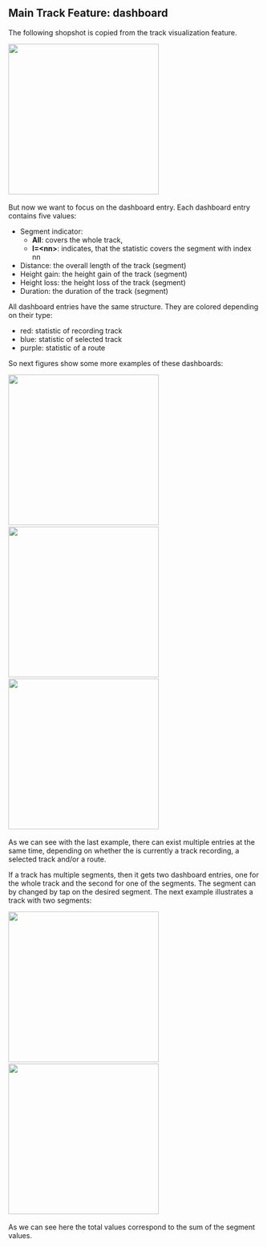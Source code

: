 ## Main Track Feature: dashboard

The following shopshot is copied from the track visualization feature.

<img src="./SelectedTrack.png" width="300" />&nbsp;

But now we want to focus on the dashboard entry. 
Each dashboard entry contains five values:
- Segment indicator: 
  - **All**: covers the whole track, 
  - **I=\<nn>**: indicates, that the statistic covers the segment with index nn
- Distance: the overall length of the track (segment)
- Height gain: the height gain of the track (segment)
- Height loss: the height loss of the track (segment)
- Duration: the duration of the track (segment)

All dashboard entries have the same structure. They are colored depending on their type:
- red: statistic of recording track
- blue: statistic of selected track
- purple: statistic of a route

So next figures show some more examples of these dashboards:

<img src="./RecordingTrack.png" width="300" />&nbsp;
<img src="./Route.png" width="300" />&nbsp;
<img src="./Mixed1.png" width="300" />&nbsp;

As we can see with the last example, there can exist multiple entries at the same time, 
depending on whether the is currently a track recording, a selected track and/or a route.

If a track has multiple segments, then it gets two dashboard entries, one for the whole
track and the second for one of the segments. The segment can by changed by tap on the
desired segment. The next example illustrates a track with two segments:

<img src="./MultiSegment1.png" width="300" />&nbsp;
<img src="./MultiSegment2.png" width="300" />&nbsp;

As we can see here the total values correspond to the sum of the segment values.

